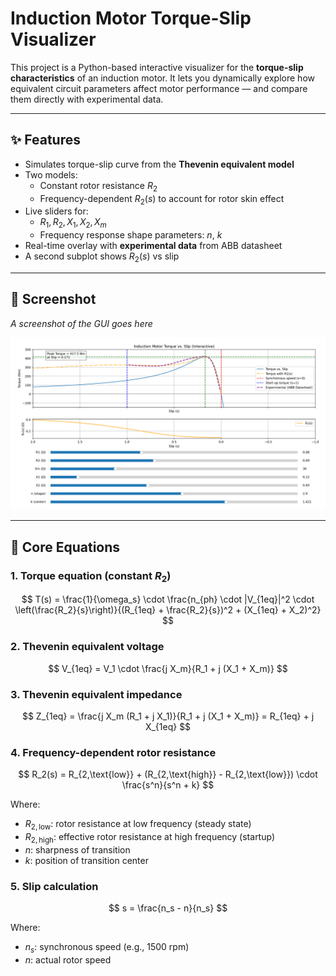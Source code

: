 # Induction Motor Torque-Slip Visualizer

This project is a Python-based interactive visualizer for the **torque-slip characteristics** of an induction motor. It lets you dynamically explore how equivalent circuit parameters affect motor performance — and compare them directly with experimental data.

---

## ✨ Features

- Simulates torque-slip curve from the **Thevenin equivalent model**
- Two models:
  - Constant rotor resistance $R_2$
  - Frequency-dependent $R_2(s)$ to account for rotor skin effect
- Live sliders for:
  - $R_1, R_2, X_1, X_2, X_m$
  - Frequency response shape parameters: $n$, $k$
- Real-time overlay with **experimental data** from ABB datasheet
- A second subplot shows $R_2(s)$ vs slip

---

## 📸 Screenshot

_A screenshot of the GUI goes here_

![screenshot](screenshot.png)

---

## 📐 Core Equations

### 1. **Torque equation (constant $R_2$)**
$$
T(s) = \frac{1}{\omega_s} \cdot \frac{n_{ph} \cdot |V_{1eq}|^2 \cdot \left(\frac{R_2}{s}\right)}{(R_{1eq} + \frac{R_2}{s})^2 + (X_{1eq} + X_2)^2}
$$

### 2. **Thevenin equivalent voltage**
$$
V_{1eq} = V_1 \cdot \frac{j X_m}{R_1 + j (X_1 + X_m)}
$$

### 3. **Thevenin equivalent impedance**
$$
Z_{1eq} = \frac{j X_m (R_1 + j X_1)}{R_1 + j (X_1 + X_m)} = R_{1eq} + j X_{1eq}
$$

### 4. **Frequency-dependent rotor resistance**
$$
R_2(s) = R_{2,\text{low}} + (R_{2,\text{high}} - R_{2,\text{low}}) \cdot \frac{s^n}{s^n + k}
$$

Where:
- $R_{2,\text{low}}$: rotor resistance at low frequency (steady state)
- $R_{2,\text{high}}$: effective rotor resistance at high frequency (startup)
- $n$: sharpness of transition
- $k$: position of transition center

### 5. **Slip calculation**
$$
s = \frac{n_s - n}{n_s}
$$

Where:
- $n_s$: synchronous speed (e.g., 1500 rpm)
- $n$: actual rotor speed

